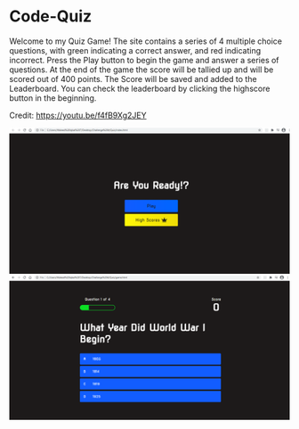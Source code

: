 # Code-Quiz

Welcome to my Quiz Game!
The site contains a series of 4 multiple choice questions, with green indicating a correct answer, and red indicating incorrect.
Press the Play button to begin the game and answer a series of questions.
At the end of the game the score will be tallied up and will be scored out of 400 points.
The Score will be saved and added to the Leaderboard.
You can check the leaderboard by clicking the highscore button in the beginning.

Credit:
https://youtu.be/f4fB9Xg2JEY

<img src="Images/2021-01-17 (2).png">
<img src="Images/2021-01-17 (4).png">
